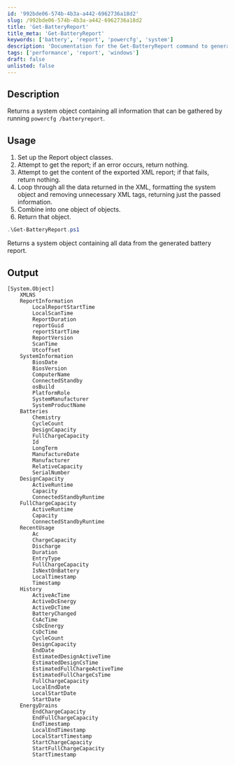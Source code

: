 ```yaml
---
id: '992bde06-574b-4b3a-a442-6962736a18d2'
slug: /992bde06-574b-4b3a-a442-6962736a18d2
title: 'Get-BatteryReport'
title_meta: 'Get-BatteryReport'
keywords: ['battery', 'report', 'powercfg', 'system']
description: 'Documentation for the Get-BatteryReport command to generate and return a detailed battery report using powercfg /batteryreport.'
tags: ['performance', 'report', 'windows']
draft: false
unlisted: false
---
```


## Description
Returns a system object containing all information that can be gathered by running `powercfg /batteryreport`.

## Usage
1. Set up the Report object classes.
2. Attempt to get the report; if an error occurs, return nothing.
3. Attempt to get the content of the exported XML report; if that fails, return nothing.
4. Loop through all the data returned in the XML, formatting the system object and removing unnecessary XML tags, returning just the passed information.
5. Combine into one object of objects.
6. Return that object.

```powershell
.\Get-BatteryReport.ps1
```
Returns a system object containing all data from the generated battery report.

## Output
```plaintext
[System.Object]
    XMLNS
    ReportInformation
        LocalReportStartTime
        LocalScanTime
        ReportDuration
        reportGuid
        reportStartTime
        ReportVersion
        ScanTime
        Utcoffset
    SystemInformation
        BiosDate
        BiosVersion
        ComputerName
        ConnectedStandby
        osBuild
        PlatformRole
        SystemManufacturer
        SystemProductName
    Batteries
        Chemistry
        CycleCount
        DesignCapacity
        FullChargeCapacity
        Id
        LongTerm
        ManufactureDate
        Manufacturer
        RelativeCapacity
        SerialNumber
    DesignCapacity
        ActiveRuntime
        Capacity
        ConnectedStandbyRuntime
    FullChargeCapacity
        ActiveRuntime
        Capacity
        ConnectedStandbyRuntime
    RecentUsage
        Ac
        ChargeCapacity
        Discharge
        Duration
        EntryType
        FullChargeCapacity
        IsNextOnBattery
        LocalTimestamp
        Timestamp
    History
        ActiveAcTime
        ActiveDcEnergy
        ActiveDcTime
        BatteryChanged
        CsAcTime
        CsDcEnergy
        CsDcTime
        CycleCount
        DesignCapacity
        EndDate
        EstimatedDesignActiveTime
        EstimatedDesignCsTime
        EstimatedFullChargeActiveTime
        EstimatedFullChargeCsTime
        FullChargeCapacity
        LocalEndDate
        LocalStartDate
        StartDate
    EnergyDrains
        EndChargeCapacity
        EndFullChargeCapacity
        EndTimestamp
        LocalEndTimestamp
        LocalStartTimestamp
        StartChargeCapacity
        StartFullChargeCapacity
        StartTimestamp
```



